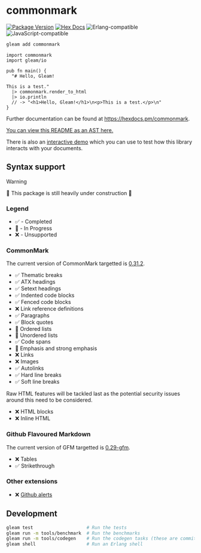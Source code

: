# commonmark

[![Package Version](https://img.shields.io/hexpm/v/commonmark)](https://hex.pm/packages/commonmark)
[![Hex Docs](https://img.shields.io/badge/hex-docs-ffaff3)](https://hexdocs.pm/commonmark/)
![Erlang-compatible](https://img.shields.io/badge/target-erlang-b83998)
![JavaScript-compatible](https://img.shields.io/badge/target-javascript-f1e05a)

```sh
gleam add commonmark
```
```gleam
import commonmark
import gleam/io

pub fn main() {
  "# Hello, Gleam!

This is a test."
  |> commonmark.render_to_html
  |> io.println
  // -> "<h1>Hello, Gleam!</h1>\n<p>This is a test.</p>\n"
}
```

Further documentation can be found at <https://hexdocs.pm/commonmark>.

[You can view this README as an AST here.][readme-ast]

There is also an [interactive demo][demo] which you can use to test how this library interacts with your documents.

[readme-ast]: https://github.com/mscharley/gleam-commonmark/tree/main/birdie_snapshots/common_mark_readme.accepted
[demo]: https://mscharley.github.io/gleam-commonmark/

## Syntax support

> [!WARNING]
> 🚧 This package is still heavily under construction 🚧

### Legend

* ✅ - Completed
* 🚧 - In Progress
* ❌ - Unsupported

### CommonMark

The current version of CommonMark targetted is [0.31.2][commonmark].

* ✅ Thematic breaks
* ✅ ATX headings
* ✅ Setext headings
* ✅ Indented code blocks
* ✅ Fenced code blocks
* ❌ Link reference definitions
* ✅ Paragraphs
* ✅ Block quotes
* 🚧 Ordered lists
* 🚧 Unordered lists
* ✅ Code spans
* 🚧 Emphasis and strong emphasis
* ❌ Links
* ❌ Images
* ✅ Autolinks
* ✅ Hard line breaks
* ✅ Soft line breaks

Raw HTML features will be tackled last as the potential security issues around this need to be considered.

* ❌ HTML blocks
* ❌ Inline HTML

[commonmark]: https://spec.commonmark.org/0.31.2/

### Github Flavoured Markdown

The current version of GFM targetted is [0.29-gfm][gfm].

* ❌ Tables
* ✅ Strikethrough

[gfm]: https://github.github.com/gfm/

### Other extensions

* ❌ [Github alerts][github-alert]

[github-alert]: https://github.com/orgs/community/discussions/16925

## Development

```sh
gleam test                    # Run the tests
gleam run -m tools/benchmark  # Run the benchmarks
gleam run -m tools/codegen    # Run the codegen tasks (these are committed in the repo)
gleam shell                   # Run an Erlang shell
```
